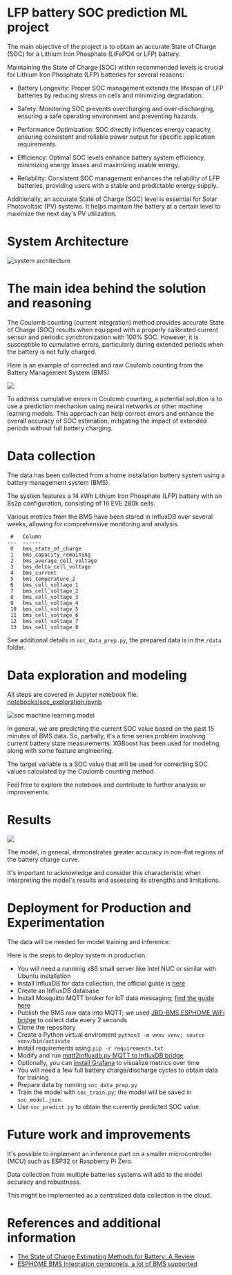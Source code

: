 # LFP battery SOC prediction ML project

The main objective of the project is to obtain an accurate State of Charge (SOC) for a Lithium Iron Phosphate (LiFePO4 or LFP) battery.


Maintaining the State of Charge (SOC) within recommended levels is crucial for Lithium Iron Phosphate (LFP) batteries for several reasons:

- Battery Longevity: Proper SOC management extends the lifespan of LFP batteries by reducing stress on cells and minimizing degradation.

- Safety: Monitoring SOC prevents overcharging and over-discharging, ensuring a safe operating environment and preventing hazards.

- Performance Optimization: SOC directly influences energy capacity, ensuring consistent and reliable power output for specific application requirements.

- Efficiency: Optimal SOC levels enhance battery system efficiency, minimizing energy losses and maximizing usable energy.

- Reliability: Consistent SOC management enhances the reliability of LFP batteries, providing users with a stable and predictable energy supply.

Additionally, an accurate State of Charge (SOC) level is essential for Solar Photovoltaic (PV) systems. It helps maintain the battery at a certain level to maximize the next day's PV utilization.

# System Architecture

![system architecture](docs/SOC-system-diagram.svg)

# The main idea behind the solution and reasoning

The Coulomb counting (current integration) method provides accurate State of Charge (SOC) results when equipped with a properly calibrated current sensor and periodic synchronization with 100% SOC. However, it is susceptible to cumulative errors, particularly during extended periods when the battery is not fully charged.

Here is an example of corrected and raw Coulomb counting from the Battery Management System (BMS):

![](https://github.com/alexdatadesign/lfp_soc_ml/blob/copy_from_prod/docs/Screenshot%202023-11-20%20at%2017.59.36.png)


To address cumulative errors in Coulomb counting, a potential solution is to use a prediction mechanism using neural networks or other machine learning models. This approach can help correct errors and enhance the overall accuracy of SOC estimation, mitigating the impact of extended periods without full battery charging.

# Data collection

The data has been collected from a home installation battery system using a battery management system (BMS).

The system features a 14 kWh Lithium Iron Phosphate (LFP) battery with an 8s2p configuration, consisting of 16 EVE 280k cells.

Various metrics from the BMS have been stored in InfluxDB over several weeks, allowing for comprehensive monitoring and analysis.

```
 #   Column
---  ------
 0   bms_state_of_charge
 1   bms_capacity_remaining
 2   bms_average_cell_voltage
 3   bms_delta_cell_voltage
 4   bms_current
 5   bms_temperature_2
 6   bms_cell_voltage_1
 7   bms_cell_voltage_2
 8   bms_cell_voltage_3
 9   bms_cell_voltage_4
 10  bms_cell_voltage_5
 11  bms_cell_voltage_6
 12  bms_cell_voltage_7
 13  bms_cell_voltage_8
```

See additional details in `soc_data_prep.py`, the prepared data is in the `/data` folder.

# Data exploration and modeling

All steps are covered in Jupyter notebook file: [notebooks/soc_exploration.ipynb](https://github.com/alexdatadesign/lfp_soc_ml/notebooks/soc_exploration.ipynb)

![soc machine learning model](docs/SOC_Model.svg)

In general, we are predicting the current SOC value based on the past 15 minutes of BMS data. So, partially, it's a time series problem involving current battery state measurements. XGBoost has been used for modeling, along with some feature engineering.

The target variable is a SOC value that will be used for correcting SOC values calculated by the Coulomb counting method.

Feel free to explore the notebook and contribute to further analysis or improvements.

# Results

![](https://github.com/alexdatadesign/lfp_soc_ml/blob/main/docs/Screenshot%202023-11-20%20at%2017.20.47.png)

The model, in general, demonstrates greater accuracy in non-flat regions of the battery charge curve.

It's important to acknowledge and consider this characteristic when interpreting the model's results and assessing its strengths and limitations.

# Deployment for Production and Experimentation

The data will be needed for model training and inference.

Here is the steps to deploy system in production:

- You will need a runninig x86 small server like Intel NUC or similar with Ubuntu installation
- Install InfluxDB for data collection, the official guide is [here](https://docs.influxdata.com/influxdb/v1/introduction/install/)
- Create an InfluxDB database
- Install Mosquitto MQTT broker for IoT data messaging; [find the guide here](https://linux.how2shout.com/how-to-install-mosquitto-in-ubuntu-22-04-or-20-04-lts/)
- Publish the BMS raw data into MQTT; we used [JBD-BMS ESPHOME WiFi bridge](https://github.com/syssi/esphome-jbd-bms) to collect data every 2 seconds
- Clone the repository
- Create a Python virtual enviroment `python3 -m venv venv; source venv/bin/activate`
- Install requirements using `pip -r requirements.txt`
- Modify and run [mqtt2influxdb.py MQTT to InfluxDB bridge](https://github.com/alexdatadesign/lfp_soc_ml/mqtt2influxdb/mqtt2influxdb.py)
- Optionally, you can [install Grafana](https://grafana.com/docs/grafana/latest/setup-grafana/installation/debian/) to visualize metrics over time
- You will need a few full battery charge/discharge cycles to obtain data for training
- Prepare data by running `soc_data_prep.py`
- Train the model with `soc_train.py`; the model will be saved in `soc_model.json`.
- Use `soc_predict.py` to obtain the currently predicted SOC value.




# Future work and improvements

It's possible to implement an inference part on a smaller microcontroller (MCU) such as ESP32 or Raspberry Pi Zero.

Data collection from multiple batteries systems will add to the model accuracy and robustness.

This might be implemented as a centralized data collection in the cloud.

# References and additional information

- [The State of Charge Estimating Methods for Battery: A Review](https://www.hindawi.com/journals/isrn/2013/953792/)
- [ESPHOME BMS Integration componets, a lot of BMS supported](https://github.com/syssi?tab=repositories)
